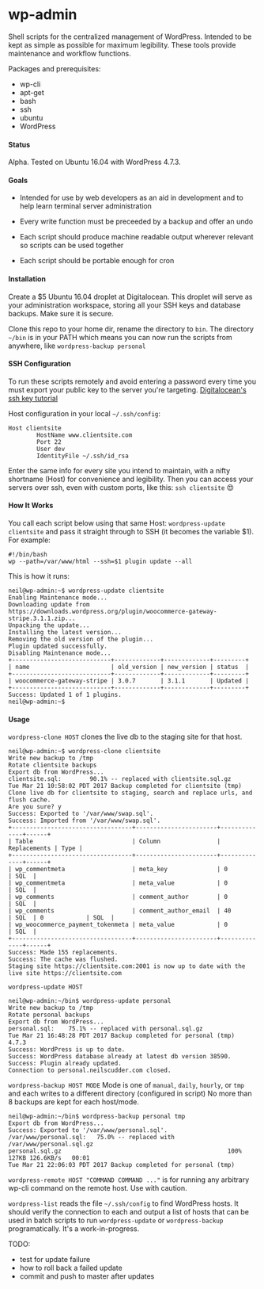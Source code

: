 # wp-admin

Shell scripts for the centralized management of WordPress. Intended to be kept as simple as possible for maximum legibility. These tools provide maintenance and workflow functions.

Packages and prerequisites:

* wp-cli
* apt-get
* bash
* ssh
* ubuntu
* WordPress

#### Status

Alpha. Tested on Ubuntu 16.04 with WordPress 4.7.3.

#### Goals

* Intended for use by web developers as an aid in development and to help learn terminal server administration

* Every write function must be preceeded by a backup and offer an undo

* Each script should produce machine readable output wherever relevant so scripts can be used together

* Each script should be portable enough for cron


#### <a name="install"></a> Installation

Create a $5 Ubuntu 16.04 droplet at Digitalocean. This droplet will serve as your administration workspace, storing all your SSH keys and database backups. Make sure it is secure.

Clone this repo to your home dir, rename the directory to `bin`. The directory `~/bin` is in your PATH which means you can now run the scripts from anywhere, like `wordpress-backup personal`


#### <a name="ssh"></a> SSH Configuration

To run these scripts remotely and avoid entering a password every time you must export your public key to the server you're targeting. [Digitalocean's ssh key tutorial](https://www.digitalocean.com/community/tutorials/how-to-set-up-ssh-keys--2)

Host configuration in your local `~/.ssh/config`:

```
Host clientsite
        HostName www.clientsite.com
        Port 22
        User dev
        IdentityFile ~/.ssh/id_rsa
```
Enter the same info for every site you intend to maintain, with a nifty shortname (Host) for convenience and legibility. Then you can access your servers over ssh, even with custom ports, like this: `ssh clientsite` 😍


#### <a name="how"></a> How It Works

You call each script below using that same Host: `wordpress-update clientsite` and pass it straight through to SSH (it becomes the variable $1). For example:
```
#!/bin/bash
wp --path=/var/www/html --ssh=$1 plugin update --all
```

This is how it runs:

```
neil@wp-admin:~$ wordpress-update clientsite
Enabling Maintenance mode...
Downloading update from https://downloads.wordpress.org/plugin/woocommerce-gateway-stripe.3.1.1.zip...
Unpacking the update...
Installing the latest version...
Removing the old version of the plugin...
Plugin updated successfully.
Disabling Maintenance mode...
+----------------------------+-------------+-------------+---------+
| name                       | old_version | new_version | status  |
+----------------------------+-------------+-------------+---------+
| woocommerce-gateway-stripe | 3.0.7       | 3.1.1       | Updated |
+----------------------------+-------------+-------------+---------+
Success: Updated 1 of 1 plugins.
neil@wp-admin:~$
```



#### <a name="usage"></a> Usage

`wordpress-clone HOST` clones the live db to the staging site for that host.

```
neil@wp-admin:~$ wordpress-clone clientsite
Write new backup to /tmp
Rotate clientsite backups
Export db from WordPress...
clientsite.sql:        90.1% -- replaced with clientsite.sql.gz
Tue Mar 21 10:58:02 PDT 2017 Backup completed for clientsite (tmp)
Clone live db for clientsite to staging, search and replace urls, and flush cache.
Are you sure? y
Success: Exported to '/var/www/swap.sql'.
Success: Imported from '/var/www/swap.sql'.
+----------------------------------+-----------------------+--------------+------+
| Table                            | Column                | Replacements | Type |
+----------------------------------+-----------------------+--------------+------+
| wp_commentmeta                   | meta_key              | 0            | SQL  |
| wp_commentmeta                   | meta_value            | 0            | SQL  |
| wp_comments                      | comment_author        | 0            | SQL  |
| wp_comments                      | comment_author_email  | 40           | SQL  | 0            | SQL  |
| wp_woocommerce_payment_tokenmeta | meta_value            | 0            | SQL  |
+----------------------------------+-----------------------+--------------+------+
Success: Made 155 replacements.
Success: The cache was flushed.
Staging site https://clientsite.com:2001 is now up to date with the live site https://clientsite.com
```

`wordpress-update HOST` 

```
neil@wp-admin:~/bin$ wordpress-update personal
Write new backup to /tmp
Rotate personal backups
Export db from WordPress...
personal.sql:    75.1% -- replaced with personal.sql.gz
Tue Mar 21 16:48:28 PDT 2017 Backup completed for personal (tmp)
4.7.3
Success: WordPress is up to date.
Success: WordPress database already at latest db version 38590.
Success: Plugin already updated.
Connection to personal.neilscudder.com closed.
```

`wordpress-backup HOST MODE`  Mode is one of `manual`, `daily`, `hourly`, or `tmp` and each writes to a different directory (configured in script) No more than 8 backups are kept for each host/mode.

```
neil@wp-admin:~/bin$ wordpress-backup personal tmp
Export db from WordPress...
Success: Exported to '/var/www/personal.sql'.
/var/www/personal.sql:   75.0% -- replaced with /var/www/personal.sql.gz
personal.sql.gz                                               100%  127KB 126.6KB/s   00:01
Tue Mar 21 22:06:03 PDT 2017 Backup completed for personal (tmp)
```

`wordpress-remote HOST "COMMAND COMMAND ..."` is for running any arbitrary wp-cli command on the remote host. Use with caution.

`wordpress-list` reads the file `~/.ssh/config` to find WordPress hosts. It should verify the connection to each and output a list of hosts that can be used in batch scripts to run `wordpress-update` or `wordpress-backup` programatically. It's a work-in-progress.






TODO:
* test for update failure
* how to roll back a failed update
* commit and push to master after updates
